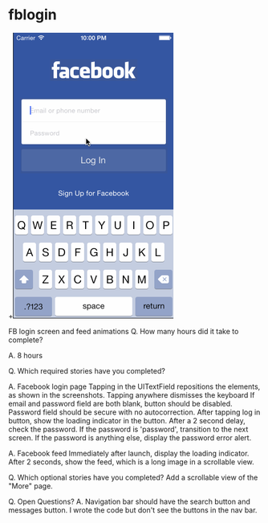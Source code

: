 fblogin
=======
+![Alt text](https://raw.githubusercontent.com/shivajaini/fblogin/master/fb-login.gif "FB Login & Feed Transition")



FB login screen and feed animations
Q. How many hours did it take to complete?

A. 8 hours

Q. Which required stories have you completed?

A. Facebook login page
Tapping in the UITextField repositions the elements, as shown in the screenshots.
Tapping anywhere dismisses the keyboard
If email and password field are both blank, button should be disabled.
Password field should be secure with no autocorrection.
After tapping log in button, show the loading indicator in the button. After a 2 second delay, check the password.
If the password is 'password', transition to the next screen.
If the password is anything else, display the password error alert.

A. Facebook feed
Immediately after launch, display the loading indicator.
After 2 seconds, show the feed, which is a long image in a scrollable view.

Q. Which optional stories have you completed?
Add a scrollable view of the "More" page. 

Q. Open Questions?
A. Navigation bar should have the search button and messages button. I wrote the code but don't see the buttons in the nav bar. 
